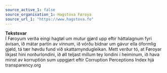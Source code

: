 ```yaml
---
source_active_1: false
source_organisation_1: Hagstova Føroya
source_url_1: "https://www.hagstova.fo"
---
```

<b>Tekstsvar</b>  
Í Føroyum verða eingi hagtøl um mutur gjørd upp eftir háttalagnum fyri ávísan, ið mátar partin av vinnum, ið vórðu bidnar um gávur ella óformlig gjøld, tá tær høvdu fund við skattamyndugleikan. Mett verður tó, at Føroyar líkjast hini norðurlondini, ið øll teljast millum tey londini í heiminum, ið hava minst av korruptión sum uppgjørt eftir Corruption Perceptions Index hjá transparency.org
